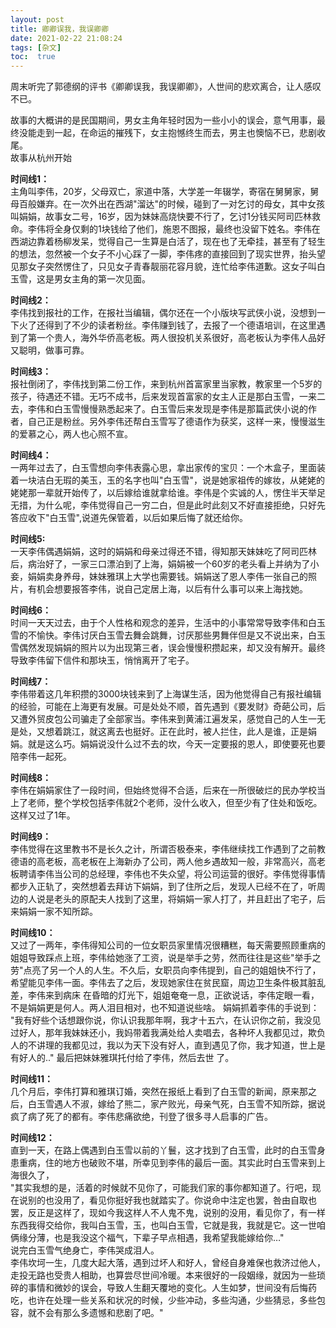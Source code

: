 ```yaml
---
layout: post
title: 卿卿误我，我误卿卿
date: 2021-02-22 21:08:24
tags: [杂文]
toc:  true
---
```

周末听完了郭德纲的评书《卿卿误我，我误卿卿》，人世间的悲欢离合，让人感叹不已。    

故事的大概讲的是民国期间，男女主角年轻时因为一些小小的误会，意气用事，最终没能走到一起，在命运的摧残下，女主抱憾终生而去，男主也懊恼不已，悲剧收尾。   
故事从杭州开始    

**时间线1：**   
主角叫李伟，20岁，父母双亡，家道中落，大学差一年辍学，寄宿在舅舅家，舅母百般嫌弃。在一次外出在西湖\"溜达\"的时候，碰到了一对乞讨的母女，其中女孩叫娟娟，故事女二号，16岁，因为妹妹高烧快要不行了，乞讨1分钱买阿司匹林救命。李伟将全身仅剩的1块钱给了他们，施恩不图报，最终也没留下姓名。李伟在西湖边靠着杨柳发呆，觉得自己一生算是白活了，现在也了无牵挂，甚至有了轻生的想法，忽然被一个女子不小心踩了一脚，李伟疼的直接回到了现实世界，抬头望见那女子突然愣住了，只见女子青春靓丽花容月貌，连忙给李伟道歉。这女子叫白玉雪，这是男女主角的第一次见面。    

**时间线2：**   
李伟找到报社的工作，在报社当编辑，偶尔还在一个小版块写武侠小说，没想到一下火了还得到了不少的读者粉丝。李伟赚到钱了，去报了一个德语培训，在这里遇到了第一个贵人，海外华侨高老板。两人很投机关系很好，高老板认为李伟人品好又聪明，做事可靠。    

**时间线3：**  
报社倒闭了，李伟找到第二份工作，来到杭州首富家里当家教，教家里一个5岁的孩子，待遇还不错。无巧不成书，后来发现首富家的女主人正是那白玉雪，一来二去，李伟和白玉雪慢慢熟悉起来了。白玉雪后来发现是李伟是那篇武侠小说的作者，自己正是粉丝。另外李伟还帮白玉雪写了德语作为获奖，这样一来，慢慢滋生的爱慕之心，两人也心照不宣。    

**时间线4：**   
一两年过去了，白玉雪想向李伟表露心思，拿出家传的宝贝：一个木盒子，里面装着一块洁白无瑕的美玉，玉的名字也叫\"白玉雪\"，说是她家祖传的嫁妆，从姥姥的姥姥那一辈就开始传了，以后嫁给谁就拿给谁。李伟是个实诚的人，愣住半天举足无措，为什么呢，李伟觉得自己一穷二白，但是此时此刻又不好直接拒绝，只好先答应收下\"白玉雪\",说道先保管着，以后如果后悔了就还给你。    

**时间线5:**  
一天李伟偶遇娟娟，这时的娟娟和母亲过得还不错，得知那天妹妹吃了阿司匹林后，病治好了，一家三口漂泊到了上海，娟娟被一个60岁的老头看上并纳为了小妾，娟娟卖身养母，妹妹雅琪上大学也需要钱。娟娟送了恩人李伟一张自己的照片，有机会想要报答李伟，说自己定居上海，以后有什么事可以来上海找她。    

**时间线6：**   
时间一天天过去，由于个人性格和观念的差异，生活中的小事常常导致李伟和白玉雪的不愉快。李伟讨厌白玉雪去舞会跳舞，讨厌那些男舞伴但是又不说出来，白玉雪偶然发现娟娟的照片以为出现第三者，误会慢慢积攒起来，却又没有解开。最终导致李伟留下信件和那块玉，悄悄离开了宅子。    

**时间线7：**    
李伟带着这几年积攒的3000块钱来到了上海谋生活，因为他觉得自己有报社编辑的经验，可能在上海更有发展。可是处处不顺，首先遇到《要发财》奇葩公司，后又遭外贸皮包公司骗走了全部家当。李伟来到黄浦江遍发呆，感觉自己的人生一无是处，又想着跳江，就这离去也挺好。正在此时，被人拦住，此人是谁，正是娟娟。就是这么巧。娟娟说没什么过不去的坎，今天一定要报的恩人，即使要死也要陪李伟一起死。    

**时间线8：**  
 李伟在娟娟家住了一段时间，但始终觉得不合适，后来在一所很破烂的民办学校当上了老师，整个学校包括李伟就2个老师，没什么收入，但至少有了住处和饭吃。这样又过了1年。    

**时间线9：**  
李伟觉得在这里教书不是长久之计，所谓否极泰来，李伟继续找工作遇到了之前教德语的高老板，高老板在上海新办了公司，两人他乡遇故知一般，非常高兴，高老板聘请李伟当公司的总经理，李伟也不失众望，将公司运营的很好。李伟觉得事情都步入正轨了，突然想着去拜访下娟娟，到了住所之后，发现人已经不在了，听周边的人说是老头的原配夫人找到了这里，将娟娟一家人打了，并且赶出了宅子，后来娟娟一家不知所踪。    

**时间线10：**  
又过了一两年，李伟得知公司的一位女职员家里情况很糟糕，每天需要照顾重病的姐姐导致踩点上班，李伟给她涨了工资，说是举手之劳，然而往往是这些\"举手之劳\"点亮了另一个人的人生。不久后，女职员向李伟提到，自己的姐姐快不行了，希望能见李伟一面。李伟去了之后，发现她家住在贫民窟，周边卫生条件极其脏乱差，李伟来到病床    在昏暗的灯光下，姐姐奄奄一息，正欲说话，李伟定眼一看，不是娟娟更是何人。两人泪目相对，也不知道说些啥。    娟娟抓着李伟的手说到：    \"我有好些个话想跟你说，你认识我那年啊，我才十五六，在认识你之前，我没见过好人，那年我妹妹还小，我妈带着我满处给人卖唱去，各种坏人我都见过，欺负人的不讲理的我都见过，我以为天下没有好人，直到遇见了你，我才知道，世上是有好人的..\"    最后把妹妹雅琪托付给了李伟，然后去世
了。    

**时间线11：**  
几个月后，李伟打算和雅琪订婚，突然在报纸上看到了白玉雪的新闻，原来那之后，白玉雪遇人不淑，嫁给了熊二，家产败光，母亲气死，白玉雪不知所踪，据说疯了病了死了的都有。李伟悲痛欲绝，刊登了很多寻人启事的广告。    

**时间线12：**  
直到一天，在路上偶遇到白玉雪以前的丫鬟，这才找到了白玉雪，此时的白玉雪身患重病，住的地方也破败不堪，所幸见到李伟的最后一面。其实此时白玉雪来到上海很久了，  
"其实我想的是，活着的时候就不见你了，可能我们家的事你都知道了。行吧，现在说别的也没用了，看见你挺好我也就踏实了。你说命中注定也罢，咎由自取也罢，反正是这样了，现如今我这样人不人鬼不鬼，说别的没用，看见你了，有一样东西我得交给你，我叫白玉雪，玉，也叫白玉雪，它就是我，我就是它。这一世咱俩缘分薄，也是我没这个福气，下辈子早点相遇，我希望我能嫁给你…"    
说完白玉雪气绝身亡，李伟哭成泪人。    
李伟坎坷一生，几度大起大落，遇到过坏人和好人，曾经自身难保也救济过他人，走投无路也受贵人相助，也算尝尽世间冷暖。本来很好的一段姻缘，就因为一些琐碎的事情和微妙的误会，导致人生翻天覆地的变化。人生如梦，世间没有后悔药吃，也许在处理一些关系和状况的时候，少些冲动，多些沟通，少些猜忌，多些包容，就不会有那么多遗憾和悲剧了吧。"  
